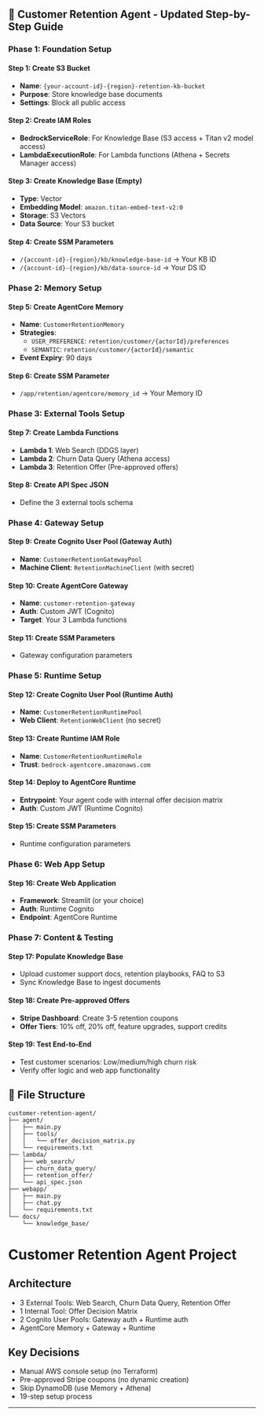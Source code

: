 ## **🚀 Customer Retention Agent - Updated Step-by-Step Guide**

### **Phase 1: Foundation Setup**

#### **Step 1: Create S3 Bucket**
- **Name**: `{your-account-id}-{region}-retention-kb-bucket`
- **Purpose**: Store knowledge base documents
- **Settings**: Block all public access

#### **Step 2: Create IAM Roles**
- **BedrockServiceRole**: For Knowledge Base (S3 access + Titan v2 model access)
- **LambdaExecutionRole**: For Lambda functions (Athena + Secrets Manager access)

#### **Step 3: Create Knowledge Base (Empty)**
- **Type**: Vector
- **Embedding Model**: `amazon.titan-embed-text-v2:0`
- **Storage**: S3 Vectors
- **Data Source**: Your S3 bucket

#### **Step 4: Create SSM Parameters**
- `/{account-id}-{region}/kb/knowledge-base-id` → Your KB ID
- `/{account-id}-{region}/kb/data-source-id` → Your DS ID

### **Phase 2: Memory Setup**

#### **Step 5: Create AgentCore Memory**
- **Name**: `CustomerRetentionMemory`
- **Strategies**: 
  - `USER_PREFERENCE`: `retention/customer/{actorId}/preferences`
  - `SEMANTIC`: `retention/customer/{actorId}/semantic`
- **Event Expiry**: 90 days

#### **Step 6: Create SSM Parameter**
- `/app/retention/agentcore/memory_id` → Your Memory ID

### **Phase 3: External Tools Setup**

#### **Step 7: Create Lambda Functions**
- **Lambda 1**: Web Search (DDGS layer)
- **Lambda 2**: Churn Data Query (Athena access)
- **Lambda 3**: Retention Offer (Pre-approved offers)

#### **Step 8: Create API Spec JSON**
- Define the 3 external tools schema

### **Phase 4: Gateway Setup**

#### **Step 9: Create Cognito User Pool (Gateway Auth)**
- **Name**: `CustomerRetentionGatewayPool`
- **Machine Client**: `RetentionMachineClient` (with secret)

#### **Step 10: Create AgentCore Gateway**
- **Name**: `customer-retention-gateway`
- **Auth**: Custom JWT (Cognito)
- **Target**: Your 3 Lambda functions

#### **Step 11: Create SSM Parameters**
- Gateway configuration parameters

### **Phase 5: Runtime Setup**

#### **Step 12: Create Cognito User Pool (Runtime Auth)**
- **Name**: `CustomerRetentionRuntimePool`
- **Web Client**: `RetentionWebClient` (no secret)

#### **Step 13: Create Runtime IAM Role**
- **Name**: `CustomerRetentionRuntimeRole`
- **Trust**: `bedrock-agentcore.amazonaws.com`

#### **Step 14: Deploy to AgentCore Runtime**
- **Entrypoint**: Your agent code with internal offer decision matrix
- **Auth**: Custom JWT (Runtime Cognito)

#### **Step 15: Create SSM Parameters**
- Runtime configuration parameters

### **Phase 6: Web App Setup**

#### **Step 16: Create Web Application**
- **Framework**: Streamlit (or your choice)
- **Auth**: Runtime Cognito
- **Endpoint**: AgentCore Runtime

### **Phase 7: Content & Testing**

#### **Step 17: Populate Knowledge Base**
- Upload customer support docs, retention playbooks, FAQ to S3
- Sync Knowledge Base to ingest documents

#### **Step 18: Create Pre-approved Offers**
- **Stripe Dashboard**: Create 3-5 retention coupons
- **Offer Tiers**: 10% off, 20% off, feature upgrades, support credits

#### **Step 19: Test End-to-End**
- Test customer scenarios: Low/medium/high churn risk
- Verify offer logic and web app functionality

## **📁 File Structure**

```
customer-retention-agent/
├── agent/
│   ├── main.py
│   ├── tools/
│   │   └── offer_decision_matrix.py
│   └── requirements.txt
├── lambda/
│   ├── web_search/
│   ├── churn_data_query/
│   ├── retention_offer/
│   └── api_spec.json
├── webapp/
│   ├── main.py
│   ├── chat.py
│   └── requirements.txt
└── docs/
    └── knowledge_base/
```

# Customer Retention Agent Project

## Architecture
- 3 External Tools: Web Search, Churn Data Query, Retention Offer
- 1 Internal Tool: Offer Decision Matrix
- 2 Cognito User Pools: Gateway auth + Runtime auth
- AgentCore Memory + Gateway + Runtime

## Key Decisions
- Manual AWS console setup (no Terraform)
- Pre-approved Stripe coupons (no dynamic creation)
- Skip DynamoDB (use Memory + Athena)
- 19-step setup process
---

